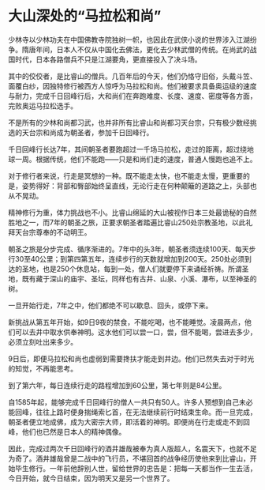 # 大山深处的“马拉松和尚”

少林寺以少林功夫在中国佛教寺院独树一帜，也因此在武侠小说的世界涉入江湖纷争。隋唐年间，日本人不仅从中国化去佛法，更化去少林武僧的传统。在尚武的战国时代，日本各路僧兵不只是江湖要角，更直接投入了决斗场。 

其中的佼佼者，是比睿山的僧兵。几百年后的今天，他们仍恪守旧俗，头戴斗笠、面覆白纱，因独特修行被西方人惊呼为马拉松和尚。他们被要求具备奥运级的速度与耐力，完成千日回峰行后，大和尚们在奔跑难度、长度、速度、密度等各方面，完败奥运马拉松选手。 

不是所有的少林和尚都习武，也并非所有比睿山和尚都习天台宗，只有极少数经挑选的天台宗和尚成为朝圣者，参加千日回峰行。 

千日回峰行长达7年，其间朝圣者要跑超过一千场马拉松，走过的距离，超过绕地球一周。根据传统，他们不能跑——只是和尚们走的速度，普通人慢跑也追不上。 

对于修行者来说，行走是冥想的一种。既不能走太快，也不能走太慢，更重要的是，姿势得好：背部和臀部始终呈直线，无论行走在何种颠簸的道路之上，头部也从不晃动。 

精神修行为重，体力挑战也不小。比睿山绵延的大山被视作日本三处最诡秘的自然胜地之一，而7年的朝圣之旅，正要求朝圣者踏遍比睿山250处宗教圣地，以此礼拜天台宗尊奉的不动明王。 

朝圣之旅是分步完成、循序渐进的。7年中的头3年，朝圣者须连续100天、每天步行30至40公里；到第四第五年，连续步行的天数就增加到200天。250处必须到达的圣地，也是250个休息站，每到一处，僧人们就要停下来诵经祈祷。所谓圣地，既有藏于深山的庙宇、圣坛，同样也有古井、山泉、小溪、瀑布，以至神圣的树。 

一旦开始行走，7年之中，他们都绝不可以歇息、回头，或停下来。 

新挑战从第五年开始，如9日9夜的禁食，不能吃喝，也不能睡觉。凌晨两点，他们可以去井中取水供奉神明。这水他们可以尝一口，尝，但不能喝，尝进去多少，必须立刻吐出来多少。 

9日后，即便马拉松和尚也虚弱到需要搀扶才能走到井边。他们已然失去对于时光的知觉，不再能思考。 

到了第六年，每日连续行走的路程增加到60公里，第七年则是84公里。 

自1585年起，能够完成千日回峰行的僧人一共只有50人。许多人预想到自己未必能回峰，往往上路时便身揣绳索匕首，在无法继续前行时结束生命。而一旦完成，朝圣者便立地成佛，成为大密宗大师，即活着的神明。即便尚在行走或走不到回峰，他们也已然是日本人的精神偶像。 

因此，完成过两次千日回峰行的酒井雄哉被奉为真人版超人，名震天下，也就不足为奇了。酒井雄哉曾是二战中的飞行员，不堪回首的战争经历使他来到比睿山，开始毕生修行。一年前他辞别人世，留给世界的忠告是：把每一天都当作一生去活，今日开始，就今日结束，因为明天又是另一个世界了。